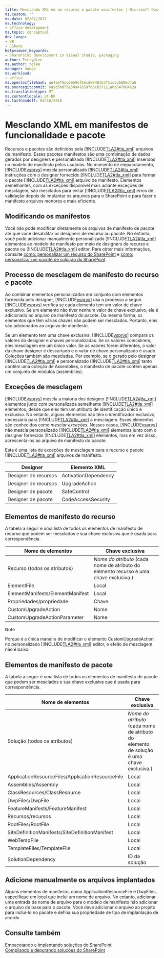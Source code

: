```yaml
---
title: Mesclando XML em um recurso e pacote manifestos | Microsoft Docs
ms.custom: ''
ms.date: 02/02/2017
ms.technology:
- office-development
ms.topic: conceptual
dev_langs:
- VB
- CSharp
helpviewer_keywords:
- SharePoint development in Visual Studio, packaging
author: TerryGLee
ms.author: tglee
manager: douge
ms.workload:
- office
ms.openlocfilehash: ae4eef0cc0e596f6ecd0848363f51c55b606d4a8
ms.sourcegitcommit: 6a9d5bd75e50947659fd6c837111a6a547884e2a
ms.translationtype: MT
ms.contentlocale: pt-BR
ms.lasthandoff: 04/16/2018
---
```

# <a name="merging-xml-in-feature-and-package-manifests"></a>Mesclando XML em manifestos de funcionalidade e pacote
  Recursos e pacotes são definidos pela [!INCLUDE[TLA2#tla_xml](../sharepoint/includes/tla2sharptla-xml-md.md)] arquivos de manifesto. Esses pacotes manifestos são uma combinação de dados gerados por designers e personalizado [!INCLUDE[TLA2#tla_xml](../sharepoint/includes/tla2sharptla-xml-md.md)] inseridos no modelo de manifesto pelos usuários. No momento de empacotamento, [!INCLUDE[vsprvs](../sharepoint/includes/vsprvs-md.md)] mescla personalizado [!INCLUDE[TLA2#tla_xml](../sharepoint/includes/tla2sharptla-xml-md.md)] instruções com o designer fornecido [!INCLUDE[TLA2#tla_xml](../sharepoint/includes/tla2sharptla-xml-md.md)] para formar o pacote [!INCLUDE[TLA2#tla_xml](../sharepoint/includes/tla2sharptla-xml-md.md)] arquivo de manifesto. Elementos semelhantes, com as exceções disponível mais adiante exceções de mesclagem, são mesclados para evitar [!INCLUDE[TLA2#tla_xml](../sharepoint/includes/tla2sharptla-xml-md.md)] erros de validação depois de implantar os arquivos para o SharePoint e para fazer o manifesto arquivos menores e mais eficiente.  
  
## <a name="modifying-the-manifests"></a>Modificando os manifestos  
 Você não pode modificar diretamente os arquivos de manifesto de pacote até que você desabilitar os designers de recurso ou pacote. No entanto, você pode adicionar manualmente personalizado [!INCLUDE[TLA2#tla_xml](../sharepoint/includes/tla2sharptla-xml-md.md)] elementos ao modelo de manifesto por meio de designers de recurso e pacote ou [!INCLUDE[TLA2#tla_xml](../sharepoint/includes/tla2sharptla-xml-md.md)] editor. Para obter mais informações, consulte [como: personalizar um recurso do SharePoint](../sharepoint/how-to-customize-a-sharepoint-feature.md) e [como: personalizar um pacote de solução do SharePoint](../sharepoint/how-to-customize-a-sharepoint-solution-package.md).  
  
## <a name="feature-and-package-manifest-merge-process"></a>Processo de mesclagem de manifesto do recurso e pacote  
 Ao combinar elementos personalizados em conjunto com elementos fornecida pelo designer, [!INCLUDE[vsprvs](../sharepoint/includes/vsprvs-md.md)] usa o processo a seguir. [!INCLUDE[vsprvs](../sharepoint/includes/vsprvs-md.md)] verifica se cada elemento tem um valor de chave exclusivo. Se um elemento não tiver nenhum valor de chave exclusivo, ele é adicionado ao arquivo de manifesto do pacote. Da mesma forma, os elementos que têm várias chaves não podem ser mesclados. Portanto, eles são adicionados ao arquivo de manifesto.  
  
 Se um elemento tem uma chave exclusiva, [!INCLUDE[vsprvs](../sharepoint/includes/vsprvs-md.md)] compara os valores do designer e chaves personalizadas. Se os valores coincidirem, eles mesclagem em um único valor. Se os valores forem diferentes, o valor da chave designer é descartado e o valor de chave personalizado é usado. Coleções também são mescladas. Por exemplo, se o gerado pelo designer [!INCLUDE[TLA2#tla_xml](../sharepoint/includes/tla2sharptla-xml-md.md)] e personalizado [!INCLUDE[TLA2#tla_xml](../sharepoint/includes/tla2sharptla-xml-md.md)] tanto contém uma coleção de Assemblies, o manifesto de pacote contém apenas um conjunto de módulos (assemblies).  
  
## <a name="merge-exceptions"></a>Exceções de mesclagem  
 [!INCLUDE[vsprvs](../sharepoint/includes/vsprvs-md.md)] mescla a maioria dos designer [!INCLUDE[TLA2#tla_xml](../sharepoint/includes/tla2sharptla-xml-md.md)] elementos junto com personalizada semelhante [!INCLUDE[TLA2#tla_xml](../sharepoint/includes/tla2sharptla-xml-md.md)] elementos, desde que eles têm um atributo de identificação único e exclusivo. No entanto, alguns elementos não têm o identificador exclusivo, necessário para [!INCLUDE[TLA2#tla_xml](../sharepoint/includes/tla2sharptla-xml-md.md)] a mesclagem. Esses elementos são conhecidos como *mesclar exceções*. Nesses casos, [!INCLUDE[vsprvs](../sharepoint/includes/vsprvs-md.md)] não mescla personalizado [!INCLUDE[TLA2#tla_xml](../sharepoint/includes/tla2sharptla-xml-md.md)] elementos junto com o designer fornecido [!INCLUDE[TLA2#tla_xml](../sharepoint/includes/tla2sharptla-xml-md.md)] elementos, mas em vez disso, acrescenta-os ao arquivo de manifesto do pacote.  
  
 Esta é uma lista de exceções de mesclagem para o recurso e pacote [!INCLUDE[TLA2#tla_xml](../sharepoint/includes/tla2sharptla-xml-md.md)] arquivos de manifesto.  
  
|Designer|Elemento XML|  
|--------------|-----------------|  
|Designer de recursos|ActivationDependency|  
|Designer de recursos|UpgradeAction|  
|Designer de pacote|SafeControl|  
|Designer de pacote|CodeAccessSecurity|  
  
## <a name="feature-manifest-elements"></a>Elementos de manifesto do recurso  
 A tabela a seguir é uma lista de todos os elementos de manifesto de recurso que podem ser mesclados e sua chave exclusiva que é usada para correspondência.  
  
|Nome de elementos|Chave exclusiva|  
|------------------|----------------|  
|Recurso (todos os atributos)|*Nome do atributo* (cada nome de atributo do elemento recurso é uma chave exclusiva.)|  
|ElementFile|Local|  
|ElementManifests/ElementManifest|Local|  
|Propriedades/propriedade|Chave|  
|CustomUpgradeAction|Nome|  
|CustomUpgradeActionParameter|Nome|  
  
> [!NOTE]  
>  Porque é a única maneira de modificar o elemento CustomUpgradeAction no personalizado [!INCLUDE[TLA2#tla_xml](../sharepoint/includes/tla2sharptla-xml-md.md)] editor, o efeito de mesclagem não é baixo.  
  
## <a name="package-manifest-elements"></a>Elementos de manifesto de pacote  
 A tabela a seguir é uma lista de todos os elementos de manifesto de pacote que podem ser mesclados e sua chave exclusiva que é usada para correspondência.  
  
|Nome de elementos|Chave exclusiva|  
|------------------|----------------|  
|Solução (todos os atributos)|*Nome do atributo* (cada nome de atributo do elemento de solução é uma chave exclusiva.)|  
|ApplicationResourceFiles/ApplicationResourceFile|Local|  
|Assemblies/Assembly|Local|  
|ClassResources/ClassResource|Local|  
|DwpFiles/DwpFile|Local|  
|FeatureManifests/FeatureManifest|Local|  
|Recursos/recursos|Local|  
|RootFiles/RootFile|Local|  
|SiteDefinitionManifests/SiteDefinitionManifest|Local|  
|WebTempFile|Local|  
|TemplateFiles/TemplateFile|Local|  
|SolutionDependency|ID da solução|  
  
## <a name="manually-add-deployed-files"></a>Adicione manualmente os arquivos implantados  
 Alguns elementos de manifesto, como ApplicationResourceFile e DwpFiles, especifique um local que inclui um nome de arquivo. No entanto, adicionar uma entrada de nome de arquivo para o modelo de manifesto não adicionar o arquivo de base para o pacote. Você deve adicionar o arquivo ao projeto para incluí-lo no pacote e defina sua propriedade de tipo de implantação de acordo.  
  
## <a name="see-also"></a>Consulte também  
 [Empacotando e implantando soluções do SharePoint](../sharepoint/packaging-and-deploying-sharepoint-solutions.md)   
 [Compilando e depurando soluções do SharePoint](../sharepoint/building-and-debugging-sharepoint-solutions.md)  
  
  